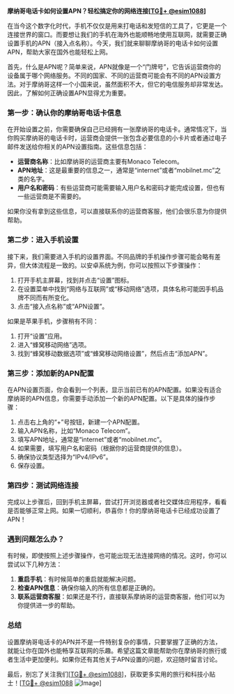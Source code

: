 **摩纳哥电话卡如何设置APN？轻松搞定你的网络连接[[TG💪+ @esim1088](https://t.me/s/esim1088)]**

在当今这个数字化时代，手机不仅仅是用来打电话和发短信的工具了，它更是一个连接世界的窗口。而要想让我们的手机在海外也能顺畅地使用互联网，就需要正确设置手机的APN（接入点名称）。今天，我们就来聊聊摩纳哥的电话卡如何设置APN，帮助大家在国外也能轻松上网。

首先，什么是APN呢？简单来说，APN就像是一个“门牌号”，它告诉运营商你的设备属于哪个网络服务。不同的国家、不同的运营商可能会有不同的APN设置方法。对于摩纳哥这样一个小国来说，虽然面积不大，但它的电信服务却非常发达。因此，了解如何正确设置APN显得尤为重要。

### **第一步：确认你的摩纳哥电话卡信息**

在开始设置之前，你需要确保自己已经拥有一张摩纳哥的电话卡。通常情况下，当你购买摩纳哥的电话卡时，运营商会提供一张包含必要信息的小卡片或者通过电子邮件发送给你相关的APN设置指南。这些信息包括：

- **运营商名称**：比如摩纳哥的运营商主要有Monaco Telecom。
- **APN地址**：这是最重要的信息之一，通常是“internet”或者“mobilnet.mc”之类的名字。
- **用户名和密码**：有些运营商可能需要输入用户名和密码才能完成设置，但也有一些运营商是不需要的。

如果你没有拿到这些信息，可以直接联系你的运营商客服，他们会很乐意为你提供帮助。

### **第二步：进入手机设置**

接下来，我们需要进入手机的设置界面。不同品牌的手机操作步骤可能会略有差异，但大体流程是一致的。以安卓系统为例，你可以按照以下步骤操作：

1. 打开手机主屏幕，找到并点击“设置”图标。
2. 在设置菜单中找到“网络与互联网”或“移动网络”选项，具体名称可能因手机品牌不同而有所变化。
3. 点击“接入点名称”或“APN设置”。

如果是苹果手机，步骤稍有不同：

1. 打开“设置”应用。
2. 进入“蜂窝移动网络”选项。
3. 找到“蜂窝移动数据选项”或“蜂窝移动网络设置”，然后点击“添加APN”。

### **第三步：添加新的APN配置**

在APN设置页面，你会看到一个列表，显示当前已有的APN配置。如果没有适合摩纳哥的APN信息，你需要手动添加一个新的APN配置。以下是具体的操作步骤：

1. 点击右上角的“+”号按钮，新建一个APN配置。
2. 输入APN名称，比如“Monaco Telecom”。
3. 填写APN地址，通常是“internet”或者“mobilnet.mc”。
4. 如果需要，填写用户名和密码（根据你的运营商提供的信息）。
5. 确保协议类型选择为“IPv4/IPv6”。
6. 保存设置。

### **第四步：测试网络连接**

完成以上步骤后，回到手机主屏幕，尝试打开浏览器或者社交媒体应用程序，看看是否能够正常上网。如果一切顺利，恭喜你！你的摩纳哥电话卡已经成功设置了APN！

### **遇到问题怎么办？**

有时候，即使按照上述步骤操作，也可能出现无法连接网络的情况。这时，你可以尝试以下几种方法：

1. **重启手机**：有时候简单的重启就能解决问题。
2. **检查APN信息**：确保你输入的所有信息都是正确的。
3. **联系运营商客服**：如果还是不行，直接联系摩纳哥的运营商客服，他们可以为你提供进一步的帮助。

### **总结**

设置摩纳哥电话卡的APN并不是一件特别复杂的事情，只要掌握了正确的方法，就能让你在国外也能畅享互联网的乐趣。希望这篇文章能帮助你在摩纳哥的旅行或者生活中更加便利。如果你还有其他关于APN设置的问题，欢迎随时留言讨论。

最后，别忘了关注我们[[TG💪+ @esim1088](https://t.me/s/esim1088)]，获取更多实用的旅行和科技小贴士！[[TG💪+ @esim1088](https://t.me/s/esim1088) ![Image](https://i.postimg.cc/4NQfJmqS/Snipaste-2025-05-13-00-14-12.png)]